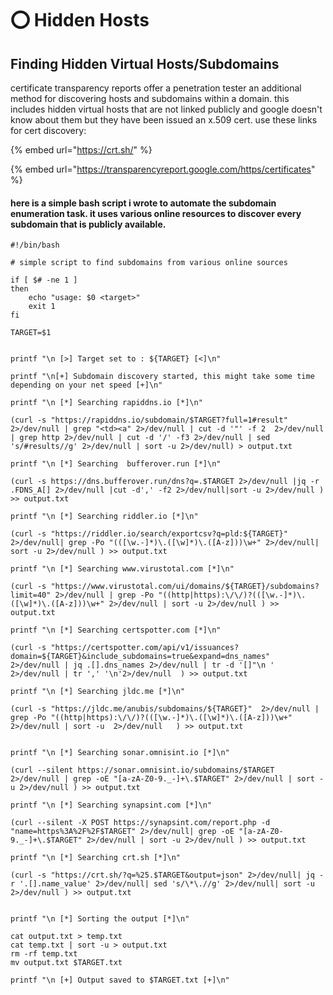 # ⭕ Hidden Hosts

## Finding Hidden Virtual Hosts/Subdomains

certificate transparency reports offer a penetration tester an additional method for discovering hosts and subdomains within a domain. this includes hidden virtual hosts that are not linked publicly and google doesn't know about them but they have been issued an x.509 cert. use these links for cert discovery:

{% embed url="https://crt.sh/" %}

{% embed url="https://transparencyreport.google.com/https/certificates" %}

#### here is a simple bash script i wrote to automate the subdomain enumeration task. it uses various online resources to discover every subdomain that is publicly available. <a href="#here-is-a-simple-bash-script-i-wrote-to-automate-the-subdomain-enumeration-task-it-uses-various-onli" id="here-is-a-simple-bash-script-i-wrote-to-automate-the-subdomain-enumeration-task-it-uses-various-onli"></a>

```
#!/bin/bash

# simple script to find subdomains from various online sources

if [ $# -ne 1 ]
then
	echo "usage: $0 <target>"
	exit 1
fi

TARGET=$1


printf "\n [>] Target set to : ${TARGET} [<]\n"

printf "\n[+] Subdomain discovery started, this might take some time depending on your net speed [+]\n"

printf "\n [*] Searching rapiddns.io [*]\n"

(curl -s "https://rapiddns.io/subdomain/$TARGET?full=1#result" 2>/dev/null | grep "<td><a" 2>/dev/null | cut -d '"' -f 2  2>/dev/null | grep http 2>/dev/null | cut -d '/' -f3 2>/dev/null | sed 's/#results//g' 2>/dev/null | sort -u 2>/dev/null) > output.txt

printf "\n [*] Searching  bufferover.run [*]\n"

(curl -s https://dns.bufferover.run/dns?q=.$TARGET 2>/dev/null |jq -r .FDNS_A[] 2>/dev/null |cut -d',' -f2 2>/dev/null|sort -u 2>/dev/null ) >> output.txt

printf "\n [*] Searching riddler.io [*]\n"

(curl -s "https://riddler.io/search/exportcsv?q=pld:${TARGET}" 2>/dev/null| grep -Po "(([\w.-]*)\.([\w]*)\.([A-z]))\w+" 2>/dev/null| sort -u 2>/dev/null ) >> output.txt

printf "\n [*] Searching www.virustotal.com [*]\n"

(curl -s "https://www.virustotal.com/ui/domains/${TARGET}/subdomains?limit=40" 2>/dev/null | grep -Po "((http|https):\/\/)?(([\w.-]*)\.([\w]*)\.([A-z]))\w+" 2>/dev/null | sort -u 2>/dev/null ) >> output.txt

printf "\n [*] Searching certspotter.com [*]\n"

(curl -s "https://certspotter.com/api/v1/issuances?domain=${TARGET}&include_subdomains=true&expand=dns_names"  2>/dev/null | jq .[].dns_names 2>/dev/null | tr -d '[]"\n ' 2>/dev/null | tr ',' '\n'2>/dev/null  ) >> output.txt

printf "\n [*] Searching jldc.me [*]\n"

(curl -s "https://jldc.me/anubis/subdomains/${TARGET}"  2>/dev/null | grep -Po "((http|https):\/\/)?(([\w.-]*)\.([\w]*)\.([A-z]))\w+"  2>/dev/null | sort -u  2>/dev/null   ) >> output.txt


printf "\n [*] Searching sonar.omnisint.io [*]\n"

(curl --silent https://sonar.omnisint.io/subdomains/$TARGET 2>/dev/null | grep -oE "[a-zA-Z0-9._-]+\.$TARGET" 2>/dev/null | sort -u 2>/dev/null ) >> output.txt

printf "\n [*] Searching synapsint.com [*]\n"

(curl --silent -X POST https://synapsint.com/report.php -d "name=https%3A%2F%2F$TARGET" 2>/dev/null| grep -oE "[a-zA-Z0-9._-]+\.$TARGET" 2>/dev/null | sort -u 2>/dev/null ) >> output.txt

printf "\n [*] Searching crt.sh [*]\n"

(curl -s "https://crt.sh/?q=%25.$TARGET&output=json" 2>/dev/null| jq -r '.[].name_value' 2>/dev/null| sed 's/\*\.//g' 2>/dev/null| sort -u 2>/dev/null ) >> output.txt


printf "\n [*] Sorting the output [*]\n"

cat output.txt > temp.txt
cat temp.txt | sort -u > output.txt
rm -rf temp.txt 
mv output.txt $TARGET.txt

printf "\n [+] Output saved to $TARGET.txt [+]\n"
```
